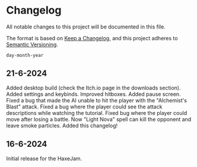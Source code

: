 # Changelog

All notable changes to this project will be documented in this file.

The format is based on [Keep a Changelog](https://keepachangelog.com/en/1.0.0),
and this project adheres to [Semantic Versioning](https://semver.org/spec/v2.0.0.html).

```day-month-year```

## 21-6-2024
Added desktop build (check the Itch.io page in the downloads section).
Added settings and keybinds.
Improved hitboxes.
Added pause screen.
Fixed a bug that made the AI unable to hit the player with the "Alchemist's Blast" attack.
Fixed a bug where the player could see the attack descriptions while watching the tutorial.
Fixed bug where the player could move after losing a battle.
Now "Light Nova" spell can kill the opponent and leave smoke particles.
Added this changelog!

## 16-6-2024
Initial release for the HaxeJam.
